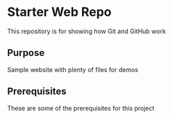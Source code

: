 # Starter Web Repo

This repository is for showing how Git and GitHub work

## Purpose

Sample website with plenty of files for demos

## Prerequisites

These are some of the prerequisites for this project
